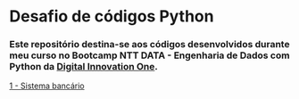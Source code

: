 # Desafio de códigos Python
### Este repositório destina-se aos códigos desenvolvidos durante meu curso no Bootcamp NTT DATA - Engenharia de Dados com Python da [Digital Innovation One](https://www.dio.me/).

[1 - Sistema bancário](sistema-bancario/desafio.py)

    
